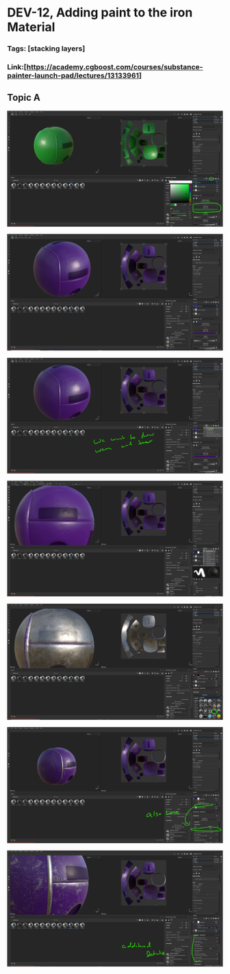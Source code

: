 # DEV-12, Adding paint to the iron Material
### Tags: [stacking layers]
### Link:[<https://academy.cgboost.com/courses/substance-painter-launch-pad/lectures/13133961>]

## Topic A
![](../images/DEV-12/DEV-12-A1.png)

![](../images/DEV-12/DEV-12-A2.png)

![](../images/DEV-12/DEV-12-A3.png)

![](../images/DEV-12/DEV-12-A4.png)

![](../images/DEV-12/DEV-12-A5.png)

![](../images/DEV-12/DEV-12-A6.png)

![](../images/DEV-12/DEV-12-A7.png)
